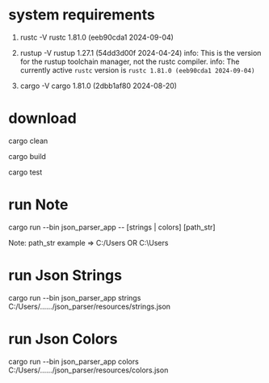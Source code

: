 # system requirements
1) rustc -V
rustc 1.81.0 (eeb90cda1 2024-09-04)

2) rustup -V
rustup 1.27.1 (54dd3d00f 2024-04-24)
info: This is the version for the rustup toolchain manager, not the rustc compiler.
info: The currently active `rustc` version is `rustc 1.81.0 (eeb90cda1 2024-09-04)`

3) cargo -V
cargo 1.81.0 (2dbb1af80 2024-08-20)


# download

cargo clean

cargo build

cargo test

# run Note
cargo run --bin json_parser_app -- [strings | colors] [path_str]

Note: path_str example => C:/Users OR C:\\Users


# run Json Strings
cargo run --bin json_parser_app strings C:/Users/....../json_parser/resources/strings.json

# run Json Colors
cargo run --bin json_parser_app colors C:/Users/....../json_parser/resources/colors.json
